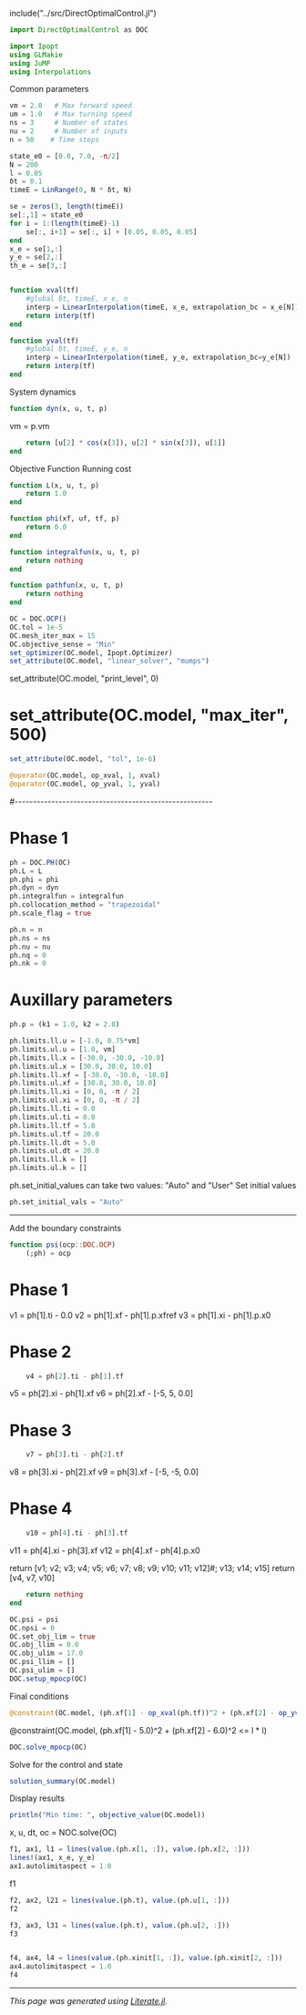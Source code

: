 include("../src/DirectOptimalControl.jl")

````julia
import DirectOptimalControl as DOC

import Ipopt
using GLMakie
using JuMP
using Interpolations
````

Common parameters

````julia
vm = 2.0   # Max forward speed
um = 1.0   # Max turning speed
ns = 3     # Number of states
nu = 2     # Number of inputs
n = 50    # Time steps

state_e0 = [0.0, 7.0, -π/2]
N = 200
l = 0.05
δt = 0.1
timeE = LinRange(0, N * δt, N)

se = zeros(3, length(timeE))
se[:,1] = state_e0
for i = 1:(length(timeE)-1)
    se[:, i+1] = se[:, i] + [0.05, 0.05, 0.05]
end
x_e = se[1,:]
y_e = se[2,:]
th_e = se[3,:]


function xval(tf)
    #global δt, timeE, x_e, n
    interp = LinearInterpolation(timeE, x_e, extrapolation_bc = x_e[N])
    return interp(tf)
end

function yval(tf)
    #global δt, timeE, y_e, n
    interp = LinearInterpolation(timeE, y_e, extrapolation_bc=y_e[N])
    return interp(tf)
end
````

System dynamics

````julia
function dyn(x, u, t, p)
````

vm = p.vm

````julia
    return [u[2] * cos(x[3]), u[2] * sin(x[3]), u[1]]
end
````

Objective Function
Running cost

````julia
function L(x, u, t, p)
    return 1.0
end

function phi(xf, uf, tf, p)
    return 0.0
end

function integralfun(x, u, t, p)
    return nothing
end

function pathfun(x, u, t, p)
    return nothing
end

OC = DOC.OCP()
OC.tol = 1e-5
OC.mesh_iter_max = 15
OC.objective_sense = "Min"
set_optimizer(OC.model, Ipopt.Optimizer)
set_attribute(OC.model, "linear_solver", "mumps")
````

set_attribute(OC.model, "print_level", 0)
# set_attribute(OC.model, "max_iter", 500)

````julia
set_attribute(OC.model, "tol", 1e-6)

@operator(OC.model, op_xval, 1, xval)
@operator(OC.model, op_yval, 1, yval)
````

#------------------------------------------------------
# Phase 1

````julia
ph = DOC.PH(OC)
ph.L = L
ph.phi = phi
ph.dyn = dyn
ph.integralfun = integralfun
ph.collocation_method = "trapezoidal"
ph.scale_flag = true

ph.n = n
ph.ns = ns
ph.nu = nu
ph.nq = 0
ph.nk = 0
````

# Auxillary parameters

````julia
ph.p = (k1 = 1.0, k2 = 2.0)

ph.limits.ll.u = [-1.0, 0.75*vm]
ph.limits.ul.u = [1.0, vm]
ph.limits.ll.x = [-30.0, -30.0, -10.0]
ph.limits.ul.x = [30.0, 30.0, 10.0]
ph.limits.ll.xf = [-30.0, -30.0, -10.0]
ph.limits.ul.xf = [30.0, 30.0, 10.0]
ph.limits.ll.xi = [0, 0, -π / 2]
ph.limits.ul.xi = [0, 0, -π / 2]
ph.limits.ll.ti = 0.0
ph.limits.ul.ti = 0.0
ph.limits.ll.tf = 5.0
ph.limits.ul.tf = 20.0
ph.limits.ll.dt = 5.0
ph.limits.ul.dt = 20.0
ph.limits.ll.k = []
ph.limits.ul.k = []
````

ph.set_initial_values can take two values: "Auto" and "User"
Set initial values

````julia
ph.set_initial_vals = "Auto"
````

------------------------------------------------------

Add the boundary constraints

````julia
function psi(ocp::DOC.OCP)
    (;ph) = ocp
````

# Phase 1
v1 = ph[1].ti - 0.0
v2 = ph[1].xf - ph[1].p.xfref
v3 = ph[1].xi - ph[1].p.x0

# Phase 2

````julia
    v4 = ph[2].ti - ph[1].tf
````

v5 = ph[2].xi - ph[1].xf
v6 = ph[2].xf - [-5, 5, 0.0]

# Phase 3

````julia
    v7 = ph[3].ti - ph[2].tf
````

v8 = ph[3].xi - ph[2].xf
v9 = ph[3].xf - [-5, -5, 0.0]

# Phase 4

````julia
    v10 = ph[4].ti - ph[3].tf
````

v11 = ph[4].xi - ph[3].xf
v12 = ph[4].xf - ph[4].p.x0

return [v1; v2; v3; v4; v5; v6; v7; v8; v9; v10; v11; v12]#; v13; v14; v15]
return [v4, v7, v10]

````julia
    return nothing
end

OC.psi = psi
OC.npsi = 0
OC.set_obj_lim = true
OC.obj_llim = 0.0
OC.obj_ulim = 17.0
OC.psi_llim = []
OC.psi_ulim = []
DOC.setup_mpocp(OC)
````

Final conditions

````julia
@constraint(OC.model, (ph.xf[1] - op_xval(ph.tf))^2 + (ph.xf[2] - op_yval(ph.tf))^2 <= l * l)
````

@constraint(OC.model, (ph.xf[1] - 5.0)^2 + (ph.xf[2] - 6.0)^2 <= l * l)

````julia
DOC.solve_mpocp(OC)
````

Solve for the control and state

````julia
solution_summary(OC.model)
````

Display results

````julia
println("Min time: ", objective_value(OC.model))
````

x, u, dt, oc = NOC.solve(OC)

````julia
f1, ax1, l1 = lines(value.(ph.x[1, :]), value.(ph.x[2, :]))
lines!(ax1, x_e, y_e)
ax1.autolimitaspect = 1.0
````

f1

````julia
f2, ax2, l21 = lines(value.(ph.t), value.(ph.u[1, :]))
f2

f3, ax3, l31 = lines(value.(ph.t), value.(ph.u[2, :]))
f3


f4, ax4, l4 = lines(value.(ph.xinit[1, :]), value.(ph.xinit[2, :]))
ax4.autolimitaspect = 1.0
f4
````

---

*This page was generated using [Literate.jl](https://github.com/fredrikekre/Literate.jl).*

